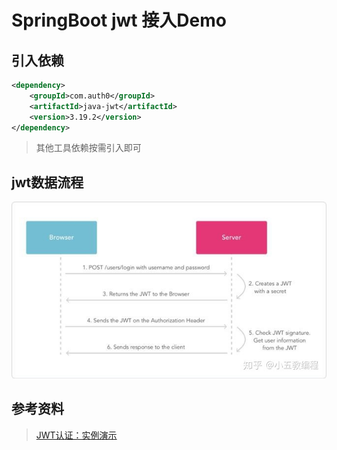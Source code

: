 # SpringBoot jwt 接入Demo

## 引入依赖

```xml
<dependency>
    <groupId>com.auth0</groupId>
    <artifactId>java-jwt</artifactId>
    <version>3.19.2</version>
</dependency>
```
> 其他工具依赖按需引入即可

## jwt数据流程

![jwt数据流程](./readme/images/jwt流程.jpeg)


## 参考资料
> [JWT认证：实例演示](https://juejin.cn/post/6969074624650805262)

